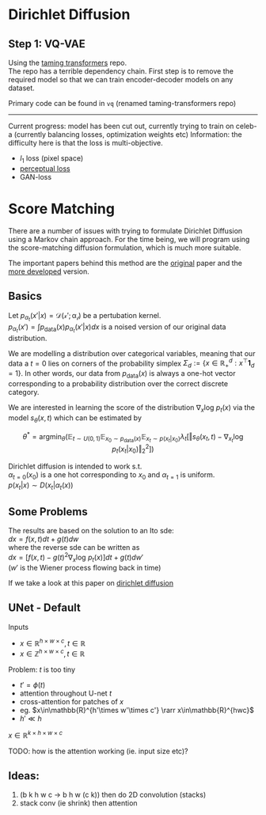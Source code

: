 # Dirichlet Diffusion

## Step 1: VQ-VAE
Using the [taming transformers](https://github.com/CompVis/taming-transformers) repo.  
The repo has a terrible dependency chain. First step is to remove the required model so that we can train encoder-decoder models on any dataset. 

Primary code can be found in ``vq`` (renamed taming-transformers repo)

---

Current progress: model has been cut out, currently trying to train on celeb-a (currently balancing losses, optimization weights etc)
Information: the difficulty here is that the loss is multi-objective.  
* $l_1$ loss (pixel space)
* [perceptual loss](https://arxiv.org/abs/1801.03924)
* GAN-loss

# Score Matching
There are a number of issues with trying to formulate Dirichlet Diffusion using a Markov chain approach. For the time being, we will program using the score-matching diffusion formulation, which is much more suitable.

The important papers behind this method are the [original](https://arxiv.org/pdf/1907.05600.pdf) paper and the [more developed](https://arxiv.org/abs/2011.13456) version.

## Basics
Let $p_{\alpha_t}(x'|x) = \mathcal{D(x';\alpha_t)}$ be a pertubation kernel.  
$p_{\alpha_t}(x') = \int p_{\mathrm{data}}(x)p_{\alpha_t}(x'|x)dx$ is a noised version of our original data distribution.

We are modelling a distribution over categorical variables, meaning that our data a $t=0$ lies on corners of the probability simplex $\Sigma_d := \{x \in\mathbb{R}_{+}^{d} : x^\top \bm{1}_d = 1 \}$. In other words, our data from $p_{\mathrm{data}}(x)$ is always a one-hot vector corresponding to a probability distribution over the correct discrete category.

We are interested in learning the score of the distribution $\nabla_x\textrm{log }p_t(x)$ via the model $s_\theta(x,t)$ which can be estimated by

$$\theta^* = \mathrm{argmin}_{\theta}\left( \mathbb{E}_{t\sim U(0,1)}\mathbb{E}_{x_0\sim p_{\mathrm{data}}(x)} \mathbb{E}_{x_t\sim p(x_t|x_0)} \lambda_t \left[\Vert s_\theta(x_t,t)- \nabla_{x_t}\textrm{log }p_t(x_t|x_0) \Vert^2_2 \right] \right)$$

Dirichlet diffusion is intended to work s.t.  
$\alpha_{t=0}(x_0)$ is a one hot corresponding to $x_0$ and $\alpha_{t=1}$ is uniform.  
$p(x_t|x) \sim D(x_t | \alpha_t(x))$

## Some Problems
The results are based on the solution to an Ito sde:  
$dx = f(x,t)dt + g(t)dw$  
where the reverse sde can be written as  
$dx = [f(x,t) - g(t)^2\nabla_x\textrm{log }p_t(x)]dt + g(t)dw'$  
($w'$ is the Wiener process flowing back in time)

If we take a look at this paper on [dirichlet diffusion](https://arxiv.org/pdf/1303.0217.pdf)

## UNet - Default
Inputs 
* $x\in\mathbb{R}^{h\times w\times c}, t \in \mathbb{R}$
* $x\in\mathbb{Z}^{h\times w\times c}, t \in \mathbb{R}$

Problem: $t$ is too tiny
* $t' = \phi(t)$
* attention throughout U-net $t$
* cross-attention for patches of $x$
* eg. $x\in\mathbb{R}^{h'\times w'\times c'} \rarr x\in\mathbb{R}^{hwc}$
* $h'\ll h$

$x\in\mathbb{R}^{k\times h\times w\times c}$

TODO: how is the attention working (ie. input size etc)? 

## Ideas:
1. (b k h w c -> b h w (c k)) then do 2D convolution (stacks)
2. stack conv (ie shrink) then attention